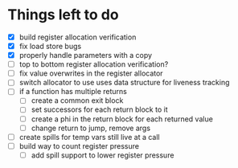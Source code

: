 # Things left to do

- [x] build register allocation verification
- [x] fix load store bugs
- [x] properly handle parameters with a copy
- [ ] top to bottom register allocation verification?
- [ ] fix value overwrites in the register allocator
- [ ] switch allocator to use uses data structure for liveness tracking
- [ ] if a function has multiple returns
  - [ ] create a common exit block
  - [ ] set successors for each return block to it
  - [ ] create a phi in the return block for each returned value
  - [ ] change return to jump, remove args
- [ ] create spills for temp vars still live at a call
- [ ] build way to count register pressure
  - [ ] add spill support to lower register pressure
